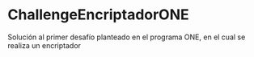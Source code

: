 # ChallengeEncriptadorONE
Solución al primer desafío planteado en el programa ONE, en el cual se realiza un encriptador

